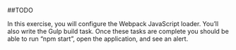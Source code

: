 ##TODO

In this exercise, you will configure the Webpack JavaScript loader. You’ll also write the Gulp build task. Once these tasks are complete you should be able to run “npm start”, open the application, and see an alert.

